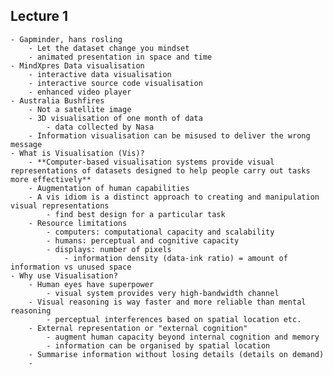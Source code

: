 ## Lecture 1
	- Gapminder, hans rosling
		- Let the dataset change you mindset
		- animated presentation in space and time
	- MindXpres Data visualisation
		- interactive data visualisation
		- interactive source code visualisation
		- enhanced video player
	- Australia Bushfires
		- Not a satellite image
		- 3D visualisation of one month of data
			- data collected by Nasa
		- Information visualisation can be misused to deliver the wrong message
	- What is Visualisation (Vis)?
		- **Computer-based visualisation systems provide visual representations of datasets designed to help people carry out tasks more effectively**
		- Augmentation of human capabilities
		- A vis idiom is a distinct approach to creating and manipulation visual representations
			- find best design for a particular task
		- Resource limitations
			- computers: computational capacity and scalability
			- humans: perceptual and cognitive capacity
			- displays: number of pixels
				- information density (data-ink ratio) = amount of information vs unused space
	- Why use Visualisation?
		- Human eyes have superpower
			- visual system provides very high-bandwidth channel
		- Visual reasoning is way faster and more reliable than mental reasoning
			- perceptual interferences based on spatial location etc.
		- External representation or "external cognition"
			- augment human capacity beyond internal cognition and memory
			- information can be organised by spatial location
		- Summarise information without losing details (details on demand)
		-